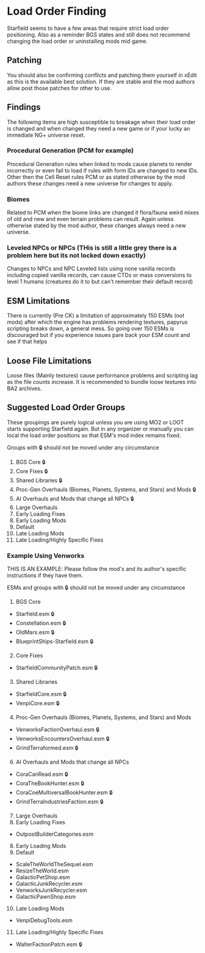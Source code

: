 # Load Order Finding

Starfield seems to have a few areas that require strict load order positioning. Also as a reminder BGS states and still does not recommend changing the load order or uninstalling mods mid game. 

## Patching 

You should also be confirming conflicts and patching them yourself in xEdit as this is the available best solution. If they are stable and the mod authors allow post those patches for other to use. 

## Findings

The following items are high susceptible to breakage when their load order is changed and when changed they need a new game or if your lucky an immediate NG+ universe reset. 

### Procedural Generation (PCM for example)

Procedural Generation rules when linked to mods cause planets to render incorrectly or even fail to load if rules with form IDs are changed to new IDs. Other then the Cell Reset rules PCM or as stated otherwise by the mod authors these changes need a new universe for changes to apply. 

### Biomes

Related to PCM when the biome links are changed it flora/fauna weird mixes of old and new and even terrain problems can result. Again unless otherwise stated by the mod author, these changes always need a new universe.

### Leveled NPCs or NPCs (THis is still a little grey there is a problem here but its not locked down exactly)

Changes to NPCs and NPC Leveled lists using none vanilla records including copied vanilla records, can cause CTDs or mass conversions to level 1 humans (creatures do it to but can't remember their default record)

## ESM Limitations

There is currently (Pre CK) a limitation of approximately 150 ESMs (not mods) after which the engine has problems rendering textures, papyrus scripting breaks down, a general mess. So going over 150 ESMs is discouraged but if you experience issues pare back your ESM count and see if that helps

##  Loose File Limitations

Loose files (Mainly textures) cause performance problems and scripting lag as the file counts increase. It is recommended to bundle loose textures into BA2 archives. 

## Suggested Load Order Groups

These groupings are purely logical unless you are using MO2 or LOOT starts supporting Starfield again. But in any organizer or manually you can local the load order positions so that ESM's mod index remains fixed. 

Groups with :lock: should not be moved under any circumstance

1.  BGS Core :lock:
2.  Core Fixes :lock:
3.  Shared Libraries :lock:
4.  Proc-Gen Overhauls (Biomes, Planets, Systems, and Stars) and Mods :lock:
5.  AI Overhauls and Mods that change all NPCs :lock:
6.  Large Overhauls
7.  Early Loading Fixes
8.  Early Loading Mods
9.  Default
10. Late Loading Mods
11. Late Loading/Highly Specific Fixes

### Example Using Venworks

THIS IS AN EXAMPLE: Please follow the mod's and its author's specific instructions if they have them. 

ESMs and groups with :lock: should not be moved under any circumstance

01. BGS Core
  - Starfield.esm :lock:
  - Constellation.esm :lock:
  - OldMars.esm :lock:
  - BlueprintShips-Starfield.esm :lock:
02. Core Fixes
  - StarfieldCommunityPatch.esm :lock:
03. Shared Libraries
  - StarfieldCore.esm :lock:
  - VenpiCore.esm :lock:
04. Proc-Gen Overhauls (Biomes, Planets, Systems, and Stars) and Mods
  - VenworksFactionOverhaul.esm :lock:
  - VenworksEncountersOverhaul.esm :lock:
  - GrindTerraformed.esm :lock:
06. AI Overhauls and Mods that change all NPCs
  - CoraCanRead.esm :lock:
  - CoraTheBookHunter.esm :lock:
  - CoraCoeMultiversalBookHunter.esm :lock:
  - GrindTerraIndustriesFaction.esm :lock:
07. Large Overhauls
08. Early Loading Fixes
  - OutpostBuilderCategories.esm
08. Early Loading Mods
09. Default
  - ScaleTheWorldTheSequel.esm
  - ResizeTheWorld.esm
  - GalacticPetShop.esm
  - GalacticJunkRecycler.esm
  - VenworksJunkRecycler.esm
  - GalacticPawnShop.esm
10. Late Loading Mods
  - VenpiDebugTools.esm
11. Late Loading/Highly Specific Fixes
  - WalterFactionPatch.esm :lock:
